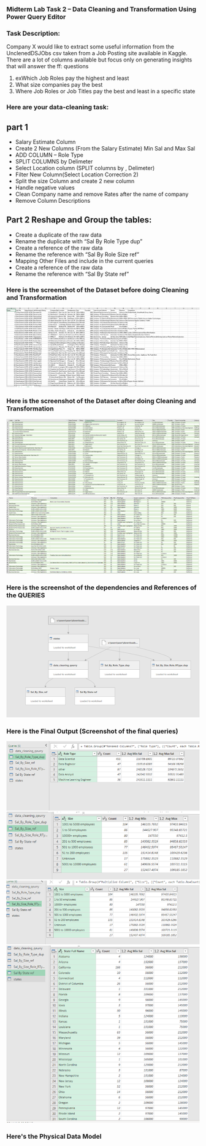 ### Midterm Lab Task 2 – Data Cleaning and Transformation Using Power Query Editor

### Task Description:
Company X would like to extract some useful information from the UnclenedDSJObs csv taken
from a Job Posting site available in Kaggle. There are a lot of columns available but focus only
on generating insights that will answer the ff: questions
1. exWhich Job Roles pay the highest and least
2. What size companies pay the best
3. Where Job Roles or Job Titles pay the best and least in a specific state

### Here are your data-cleaning task:
## part 1

- Salary Estimate Column
- Create 2 New Columns (From the Salary Estimate) Min Sal and Max Sal
- ADD COLUMN – Role Type
- SPLIT COLUMNS by Delimeter
- Select Location column (SPLIT columns by , Delimeter)
- Filter New Column(Select Location Correction 2)
- Split the size Column and create 2 new column
- Handle negative values
- Clean Company name and remove Rates after the name of company
- Remove Column Descriptions
  
## Part 2 Reshape and Group the tables:

- Create a duplicate of the raw data
- Rename the duplicate with “Sal By Role Type dup”
- Create a reference of the raw data
- Rename the reference with “Sal By Role Size ref”
- Mapping Other Files and include in the current queries
- Create a reference of the raw data
- Rename the reference with “Sal By State ref”
  

### Here is the screenshot of the Dataset before doing Cleaning and Transformation

![image alt](https://github.com/ReynellMiras24-103/Enterprise-Data-Management/blob/680409885c6b4f015eec4b3f91a926023c224581/Mid%20Term%20Lab%20Task%202/Images/LAB2TASK1RAW.png)

### Here is the screenshot of the Dataset after doing Cleaning and Transformation
![image alt](https://github.com/ReynellMiras24-103/Enterprise-Data-Management/blob/a0786351c4fcde5feecf5f99ca094107483152a7/Mid%20Term%20Lab%20Task%202/Images/LAB2TASK1.png)
![image alt](https://github.com/ReynellMiras24-103/Enterprise-Data-Management/blob/a0786351c4fcde5feecf5f99ca094107483152a7/Mid%20Term%20Lab%20Task%202/Images/LAB2TASK1.2.0.png)

### Here is the screenshot of the dependencies and References of the QUERIES
![image alt](https://github.com/ReynellMiras24-103/Enterprise-Data-Management/blob/a0786351c4fcde5feecf5f99ca094107483152a7/Mid%20Term%20Lab%20Task%202/Images/EDM%20Lab2%20Queries%20Dependencies.png)

### Here is the Final Output (Screenshot of the final queries)
![image alt](https://github.com/ReynellMiras24-103/Enterprise-Data-Management/blob/a0786351c4fcde5feecf5f99ca094107483152a7/Mid%20Term%20Lab%20Task%202/Images/Sal_by_Role_type_dub.png)
![image alt](https://github.com/ReynellMiras24-103/Enterprise-Data-Management/blob/a0786351c4fcde5feecf5f99ca094107483152a7/Mid%20Term%20Lab%20Task%202/Images/Sal_by_Size_Ref.png)
![image alt](https://github.com/ReynellMiras24-103/Enterprise-Data-Management/blob/a0786351c4fcde5feecf5f99ca094107483152a7/Mid%20Term%20Lab%20Task%202/Images/Sal_By_Size_Role_type_dup.png)
![image alt](https://github.com/ReynellMiras24-103/Enterprise-Data-Management/blob/a0786351c4fcde5feecf5f99ca094107483152a7/Mid%20Term%20Lab%20Task%202/Images/Sal_By_Sate_ref.png)

### Here's the Physical Data Model


